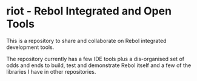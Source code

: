 riot - Rebol Integrated and Open Tools
====



This is a repository to share and collaborate on Rebol integrated development tools.

The repository currently has a few IDE tools plus a dis-organised set of odds and ends
to build, test and demonstrate Rebol itself and a few of the libraries I have in other repositories.
